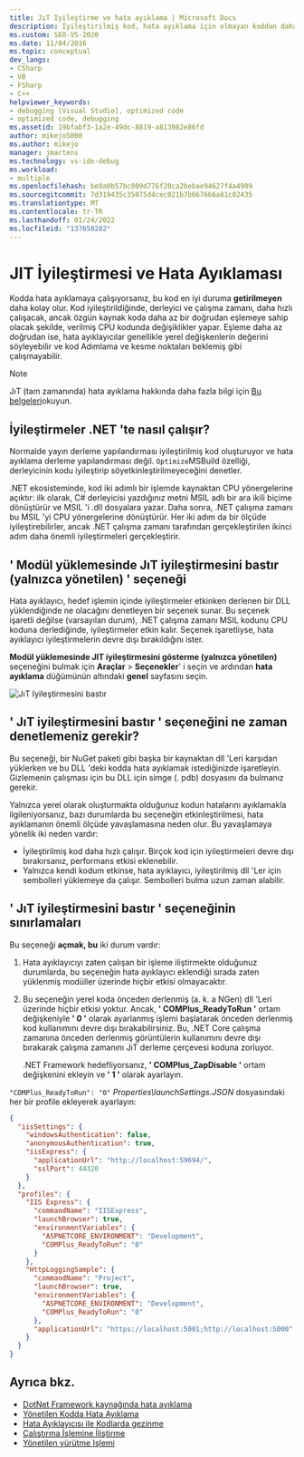 ```yaml
---
title: JıT Iyileştirme ve hata ayıklama | Microsoft Docs
description: İyileştirilmiş kod, hata ayıklama için olmayan koddan daha zordur. JıT iyileştirmesi ve ne zaman ve nasıl bastırılamıyor hakkında bilgi edinin.
ms.custom: SEO-VS-2020
ms.date: 11/04/2016
ms.topic: conceptual
dev_langs:
- CSharp
- VB
- FSharp
- C++
helpviewer_keywords:
- debugging [Visual Studio], optimized code
- optimized code, debugging
ms.assetid: 19bfabf3-1a2e-49dc-8819-a813982e86fd
author: mikejo5000
ms.author: mikejo
manager: jmartens
ms.technology: vs-ide-debug
ms.workload:
- multiple
ms.openlocfilehash: be8a0b57bc009d776f20ca2bebae94627f4a4909
ms.sourcegitcommit: 7d319435c35075d4cec021b7b667666a81c02435
ms.translationtype: MT
ms.contentlocale: tr-TR
ms.lasthandoff: 01/24/2022
ms.locfileid: "137650282"
---
```

# <a name="jit-optimization-and-debugging"></a>JIT İyileştirmesi ve Hata Ayıklaması
Kodda hata ayıklamaya çalışıyorsanız, bu kod en iyi duruma **getirilmeyen** daha kolay olur. Kod iyileştirildiğinde, derleyici ve çalışma zamanı, daha hızlı çalışacak, ancak özgün kaynak koda daha az bir doğrudan eşlemeye sahip olacak şekilde, verilmiş CPU kodunda değişiklikler yapar. Eşleme daha az doğrudan ise, hata ayıklayıcılar genellikle yerel değişkenlerin değerini söyleyebilir ve kod Adımlama ve kesme noktaları beklemiş gibi çalışmayabilir.

> [!NOTE]
> JıT (tam zamanında) hata ayıklama hakkında daha fazla bilgi için [Bu belgeleri](../debugger/debug-using-the-just-in-time-debugger.md)okuyun.

## <a name="how-optimizations-work-in-net"></a>İyileştirmeler .NET 'te nasıl çalışır? 
Normalde yayın derleme yapılandırması iyileştirilmiş kod oluşturuyor ve hata ayıklama derleme yapılandırması değil. `Optimize`MSBuild özelliği, derleyicinin kodu iyileştirip söyetkinleştirilmeyeceğini denetler.

.NET ekosisteminde, kod iki adımlı bir işlemde kaynaktan CPU yönergelerine açıktır: ilk olarak, C# derleyicisi yazdığınız metni MSIL adlı bir ara ikili biçime dönüştürür ve MSIL 'i .dll dosyalara yazar. Daha sonra, .NET çalışma zamanı bu MSIL 'yi CPU yönergelerine dönüştürür. Her iki adım da bir ölçüde iyileştirebilirler, ancak .NET çalışma zamanı tarafından gerçekleştirilen ikinci adım daha önemli iyileştirmeleri gerçekleştirir.

## <a name="the-suppress-jit-optimization-on-module-load-managed-only-option"></a>' Modül yüklemesinde JıT iyileştirmesini bastır (yalnızca yönetilen) ' seçeneği
Hata ayıklayıcı, hedef işlemin içinde iyileştirmeler etkinken derlenen bir DLL yüklendiğinde ne olacağını denetleyen bir seçenek sunar. Bu seçenek işaretli değilse (varsayılan durum), .NET çalışma zamanı MSIL kodunu CPU koduna derlediğinde, iyileştirmeler etkin kalır. Seçenek işaretliyse, hata ayıklayıcı iyileştirmelerin devre dışı bırakıldığını ister.

**Modül yüklemesinde JIT iyileştirmesini gösterme (yalnızca yönetilen)** seçeneğini bulmak için **Araçlar**  >  **Seçenekler**' i seçin ve ardından **hata ayıklama** düğümünün altındaki **genel** sayfasını seçin.

![JıT Iyileştirmesini bastır](../debugger/media/suppress-jit-tool-options.png "JıT Iyileştirmesini bastır")

## <a name="when-should-you-check-the-suppress-jit-optimization-option"></a>' JıT iyileştirmesini bastır ' seçeneğini ne zaman denetlemeniz gerekir?
Bu seçeneği, bir NuGet paketi gibi başka bir kaynaktan dll 'Leri karşıdan yüklerken ve bu DLL 'deki kodda hata ayıklamak istediğinizde işaretleyin. Gizlemenin çalışması için bu DLL için simge (. pdb) dosyasını da bulmanız gerekir.

Yalnızca yerel olarak oluşturmakta olduğunuz kodun hatalarını ayıklamakla ilgileniyorsanız, bazı durumlarda bu seçeneğin etkinleştirilmesi, hata ayıklamanın önemli ölçüde yavaşlamasına neden olur. Bu yavaşlamaya yönelik iki neden vardır:

* İyileştirilmiş kod daha hızlı çalışır. Birçok kod için iyileştirmeleri devre dışı bırakırsanız, performans etkisi eklenebilir.
* Yalnızca kendi kodum etkinse, hata ayıklayıcı, iyileştirilmiş dll 'Ler için sembolleri yüklemeye da çalışır. Sembolleri bulma uzun zaman alabilir.

## <a name="limitations-of-the-suppress-jit-optimization-option"></a>' JıT iyileştirmesini bastır ' seçeneğinin sınırlamaları 
Bu seçeneği **açmak, bu** iki durum vardır:

1. Hata ayıklayıcıyı zaten çalışan bir işleme iliştirmekte olduğunuz durumlarda, bu seçeneğin hata ayıklayıcı eklendiği sırada zaten yüklenmiş modüller üzerinde hiçbir etkisi olmayacaktır.
2. Bu seçeneğin yerel koda önceden derlenmiş (a. k. a NGen) dll 'Leri üzerinde hiçbir etkisi yoktur. Ancak, **' COMPlus_ReadyToRun '** ortam değişkeniyle **' 0 '** olarak ayarlanmış işlemi başlatarak önceden derlenmiş kod kullanımını devre dışı bırakabilirsiniz. Bu, .NET Core çalışma zamanına önceden derlenmiş görüntülerin kullanımını devre dışı bırakarak çalışma zamanını JıT derleme çerçevesi koduna zorluyor. 

   .NET Framework hedefliyorsanız, **' COMPlus_ZapDisable '** ortam değişkenini ekleyin ve **' 1 '** olarak ayarlayın. 
   
`"COMPlus_ReadyToRun": "0"` *Properties\launchSettings.JSON* dosyasındaki her bir profile ekleyerek ayarlayın:

```json
{
  "iisSettings": {
    "windowsAuthentication": false,
    "anonymousAuthentication": true,
    "iisExpress": {
      "applicationUrl": "http://localhost:59694/",
      "sslPort": 44320
    }
  },
  "profiles": {
    "IIS Express": {
      "commandName": "IISExpress",
      "launchBrowser": true,
      "environmentVariables": {
        "ASPNETCORE_ENVIRONMENT": "Development",
        "COMPlus_ReadyToRun": "0"
      }
    },
    "HttpLoggingSample": {
      "commandName": "Project",
      "launchBrowser": true,
      "environmentVariables": {
        "ASPNETCORE_ENVIRONMENT": "Development",
        "COMPlus_ReadyToRun": "0"
      },
      "applicationUrl": "https://localhost:5001;http://localhost:5000"
    }
  }
}
```


## <a name="see-also"></a>Ayrıca bkz.
- [DotNet Framework kaynağında hata ayıklama](../debugger/how-to-debug-dotnet-framework-source.md)
- [Yönetilen Kodda Hata Ayıklama](../debugger/debugging-managed-code.md)
- [Hata Ayıklayıcısı ile Kodlarda gezinme](../debugger/navigating-through-code-with-the-debugger.md)
- [Çalıştırma İşlemine İliştirme](../debugger/attach-to-running-processes-with-the-visual-studio-debugger.md)
- [Yönetilen yürütme Işlemi](/dotnet/standard/managed-execution-process)
